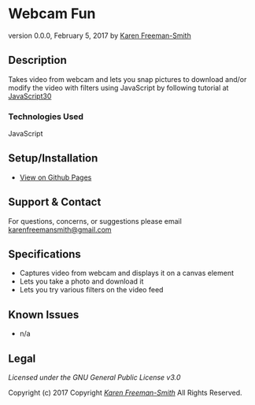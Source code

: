 # Webcam Fun
version 0.0.0, February 5, 2017
by [Karen Freeman-Smith](https://karenfreemansmith.github.io)

## Description
  Takes video from webcam and lets you snap pictures to download and/or modify the video with filters using JavaScript by following tutorial at [JavaScript30](https://github.com/wesbos/JavaScript30)

### Technologies Used
JavaScript

## Setup/Installation
* [View on Github Pages](https://karenfreemansmith.github.io/JS30-Day19-WebcamFun/)

## Support & Contact
For questions, concerns, or suggestions please email karenfreemansmith@gmail.com

## Specifications
* Captures video from webcam and displays it on a canvas element
* Lets you take a photo and download it
* Lets you try various filters on the video feed

## Known Issues
* n/a

## Legal
*Licensed under the GNU General Public License v3.0*

Copyright (c) 2017 Copyright _[Karen Freeman-Smith](https://karenfreemansmith.github.io)_ All Rights Reserved.

